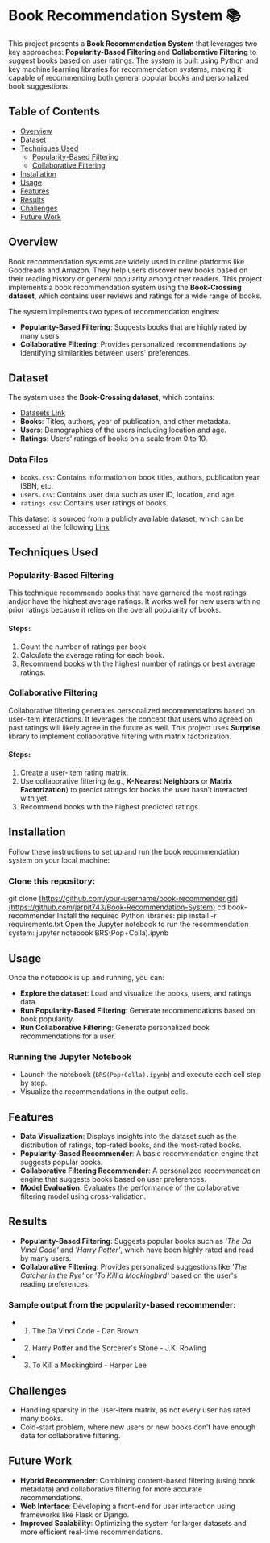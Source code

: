 # Book Recommendation System 📚

This project presents a **Book Recommendation System** that leverages two key approaches: **Popularity-Based Filtering** and **Collaborative Filtering** to suggest books based on user ratings. The system is built using Python and key machine learning libraries for recommendation systems, making it capable of recommending both general popular books and personalized book suggestions.

## Table of Contents

- [Overview](#overview)
- [Dataset](#dataset)
- [Techniques Used](#techniques-used)
  - [Popularity-Based Filtering](#popularity-based-filtering)
  - [Collaborative Filtering](#collaborative-filtering)
- [Installation](#installation)
- [Usage](#usage)
- [Features](#features)
- [Results](#results)
- [Challenges](#challenges)
- [Future Work](#future-work)

## Overview

Book recommendation systems are widely used in online platforms like Goodreads and Amazon. They help users discover new books based on their reading history or general popularity among other readers. This project implements a book recommendation system using the **Book-Crossing dataset**, which contains user reviews and ratings for a wide range of books.

The system implements two types of recommendation engines:
- **Popularity-Based Filtering**: Suggests books that are highly rated by many users.
- **Collaborative Filtering**: Provides personalized recommendations by identifying similarities between users' preferences.


## Dataset

The system uses the **Book-Crossing dataset**, which contains:
- [Datasets Link](https://www.kaggle.com/datasets/arashnic/book-recommendation-dataset)
- **Books**: Titles, authors, year of publication, and other metadata.
- **Users**: Demographics of the users including location and age.
- **Ratings**: Users' ratings of books on a scale from 0 to 10.

### Data Files

- `books.csv`: Contains information on book titles, authors, publication year, ISBN, etc.
- `users.csv`: Contains user data such as user ID, location, and age.
- `ratings.csv`: Contains user ratings of books.

This dataset is sourced from a publicly available dataset, which can be accessed at the following [Link](https://www.kaggle.com/datasets/arashnic/book-recommendation-dataset)

## Techniques Used

### Popularity-Based Filtering

This technique recommends books that have garnered the most ratings and/or have the highest average ratings. It works well for new users with no prior ratings because it relies on the overall popularity of books.

#### Steps:
1. Count the number of ratings per book.
2. Calculate the average rating for each book.
3. Recommend books with the highest number of ratings or best average ratings.

### Collaborative Filtering

Collaborative filtering generates personalized recommendations based on user-item interactions. It leverages the concept that users who agreed on past ratings will likely agree in the future as well. This project uses **Surprise** library to implement collaborative filtering with matrix factorization.

#### Steps:
1. Create a user-item rating matrix.
2. Use collaborative filtering (e.g., **K-Nearest Neighbors** or **Matrix Factorization**) to predict ratings for books the user hasn’t interacted with yet.
3. Recommend books with the highest predicted ratings.

## Installation

Follow these instructions to set up and run the book recommendation system on your local machine:

### Clone this repository:

git clone [https://github.com/your-username/book-recommender.git](https://github.com/jarpit743/Book-Recommendation-System)
cd book-recommender
Install the required Python libraries:
pip install -r requirements.txt
Open the Jupyter notebook to run the recommendation system:
jupyter notebook BRS(Pop+Colla).ipynb

## Usage

Once the notebook is up and running, you can:

- **Explore the dataset**: Load and visualize the books, users, and ratings data.
- **Run Popularity-Based Filtering**: Generate recommendations based on book popularity.
- **Run Collaborative Filtering**: Generate personalized book recommendations for a user.

### Running the Jupyter Notebook

- Launch the notebook (`BRS(Pop+Colla).ipynb`) and execute each cell step by step.
- Visualize the recommendations in the output cells.

## Features

- **Data Visualization**: Displays insights into the dataset such as the distribution of ratings, top-rated books, and the most-rated books.
- **Popularity-Based Recommender**: A basic recommendation engine that suggests popular books.
- **Collaborative Filtering Recommender**: A personalized recommendation engine that suggests books based on user preferences.
- **Model Evaluation**: Evaluates the performance of the collaborative filtering model using cross-validation.

## Results

- **Popularity-Based Filtering**: Suggests popular books such as *'The Da Vinci Code'* and *'Harry Potter'*, which have been highly rated and read by many users.
- **Collaborative Filtering**: Provides personalized suggestions like *'The Catcher in the Rye'* or *'To Kill a Mockingbird'* based on the user's reading preferences.

### Sample output from the popularity-based recommender:
- 1. The Da Vinci Code - Dan Brown
- 2. Harry Potter and the Sorcerer's Stone - J.K. Rowling
- 3. To Kill a Mockingbird - Harper Lee

## Challenges

- Handling sparsity in the user-item matrix, as not every user has rated many books.
- Cold-start problem, where new users or new books don’t have enough data for collaborative filtering.

## Future Work

- **Hybrid Recommender**: Combining content-based filtering (using book metadata) and collaborative filtering for more accurate recommendations.
- **Web Interface**: Developing a front-end for user interaction using frameworks like Flask or Django.
- **Improved Scalability**: Optimizing the system for larger datasets and more efficient real-time recommendations.

